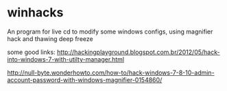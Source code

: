 # winhacks
An program for live cd to modify some windows configs, using magnifier hack and thawing deep freeze

some good links:
http://hackingplayground.blogspot.com.br/2012/05/hack-into-windows-7-with-utilty-manager.html


http://null-byte.wonderhowto.com/how-to/hack-windows-7-8-10-admin-account-password-with-windows-magnifier-0154860/
